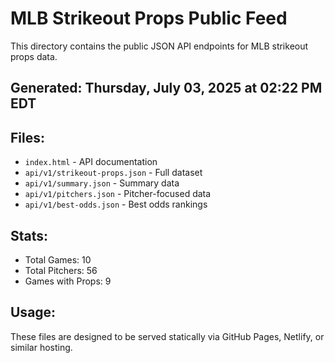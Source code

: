 # MLB Strikeout Props Public Feed

This directory contains the public JSON API endpoints for MLB strikeout props data.

## Generated: Thursday, July 03, 2025 at 02:22 PM EDT

## Files:
- `index.html` - API documentation
- `api/v1/strikeout-props.json` - Full dataset
- `api/v1/summary.json` - Summary data
- `api/v1/pitchers.json` - Pitcher-focused data  
- `api/v1/best-odds.json` - Best odds rankings

## Stats:
- Total Games: 10
- Total Pitchers: 56
- Games with Props: 9

## Usage:
These files are designed to be served statically via GitHub Pages, Netlify, or similar hosting.
